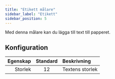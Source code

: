 ```yaml
---
title: "Etikett målare"
sidebar_label: "Etikett"
sidebar_position: 5
---
```


Med denna målare kan du lägga till text till papperet.

## Konfiguration

| Egenskap | Standard | Beskrivning     |
| --------:|:--------:|:--------------- |
|  Storlek |    12    | Textens storlek |
